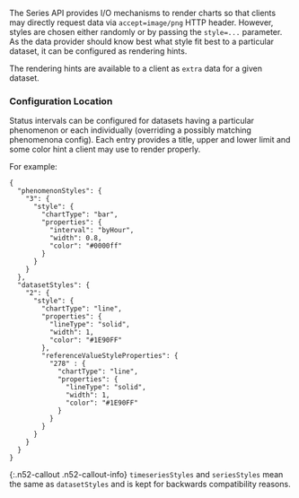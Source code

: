 
The Series API provides I/O mechanisms to render charts so that clients may directly request
data via `accept=image/png` HTTP header. However, styles are chosen either randomly or by 
passing the `style=...` parameter. As the data provider should know best what style fit best
to a particular dataset, it can be configured as rendering hints. 


The rendering hints are available to a client as `extra` data for a given dataset. 

### Configuration Location

Status intervals can be configured for datasets having a particular phenomenon or each individually 
(overriding a possibly matching phenomenona config). Each entry provides a title, upper and lower
limit and some color hint a client may use to render properly.

For example:

```
{
  "phenomenonStyles": {
    "3": {
      "style": {
        "chartType": "bar",
        "properties": {
          "interval": "byHour",
          "width": 0.8,
          "color": "#0000ff"
        }
      }
    }
  },
  "datasetStyles": {
    "2": {
      "style": {
        "chartType": "line",
        "properties": {
          "lineType": "solid",
          "width": 1,
          "color": "#1E90FF"
        },
        "referenceValueStyleProperties": {
          "278" : {
            "chartType": "line",
            "properties": {
              "lineType": "solid",
              "width": 1,
              "color": "#1E90FF"
            }
          }
        }
      }
    }
  }
}
```

{:.n52-callout .n52-callout-info}
`timeseriesStyles` and `seriesStyles` mean the same as `datasetStyles` and is kept 
for backwards compatibility reasons.